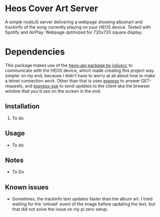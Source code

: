 # Heos Cover Art Server

A simple nodeJS server delivering a webpage showing albumart and trackinfo of the song currently playing on your HEOS device. Tested with Spotify and AirPlay. Webpage optimized for 720x720 square display.

# Dependencies
This package makes use of the [heos-api package by juliuscc](https://www.npmjs.com/package/heos-api) to communicate with the HEOS device, which made creating this project way simpler on my end, because I didn't have to worry at all about how to make a telnet connection work. Other than that is uses [express](https://www.npmjs.com/package/express) to answer GET-requests, and [express-sse](https://www.npmjs.com/package/express-sse) to send updates to the client aka the browser window that you'd see on the screen in the end.

## Installation
1. To do

## Usage
- To do

## Notes
- To Do

## Known issues
- Sometimes, the trackinfo text updates faster than the album art. I tried waiting for the 'onload' event of the image before updating the text, but that did not solve the issue on my pi zero setup.